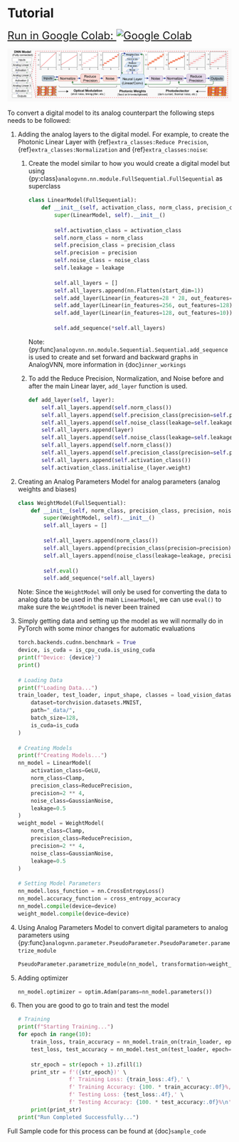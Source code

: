 # Tutorial

<a href="https://colab.research.google.com/github/Vivswan/AnalogVNN/blob/v1.0.0/docs/_static/AnalogVNN_Demo.ipynb" style="font-size:24px;">
Run in Google Colab:
<img alt="Google Colab" src="https://www.tensorflow.org/images/colab_logo_32px.png" style="vertical-align: bottom;">
</a>

![3 Layered Linear Photonic Analog Neural Network](_static/analogvnn_model.png)

To convert a digital model to its analog counterpart the following steps needs to be followed:

1. Adding the analog layers to the digital model. For example, to create the Photonic Linear Layer with
   {ref}`extra_classes:Reduce Precision`, {ref}`extra_classes:Normalization` and {ref}`extra_classes:noise`:
    1. Create the model similar to how you would create a digital model but using
       {py:class}`analogvnn.nn.module.FullSequential.FullSequential` as superclass
        ```python
        class LinearModel(FullSequential):
            def __init__(self, activation_class, norm_class, precision_class, precision, noise_class, leakage):
                super(LinearModel, self).__init__()

                self.activation_class = activation_class
                self.norm_class = norm_class
                self.precision_class = precision_class
                self.precision = precision
                self.noise_class = noise_class
                self.leakage = leakage

                self.all_layers = []
                self.all_layers.append(nn.Flatten(start_dim=1))
                self.add_layer(Linear(in_features=28 * 28, out_features=256))
                self.add_layer(Linear(in_features=256, out_features=128))
                self.add_layer(Linear(in_features=128, out_features=10))

                self.add_sequence(*self.all_layers)
        ```

       Note: {py:func}`analogvnn.nn.module.Sequential.Sequential.add_sequence` is used to create and set forward and
       backward graphs in AnalogVNN, more information in {doc}`inner_workings`

    2. To add the Reduce Precision, Normalization, and Noise before and after the main Linear layer, `add_layer`
       function is used.
        ```python
        def add_layer(self, layer):
            self.all_layers.append(self.norm_class())
            self.all_layers.append(self.precision_class(precision=self.precision))
            self.all_layers.append(self.noise_class(leakage=self.leakage, precision=self.precision))
            self.all_layers.append(layer)
            self.all_layers.append(self.noise_class(leakage=self.leakage, precision=self.precision))
            self.all_layers.append(self.norm_class())
            self.all_layers.append(self.precision_class(precision=self.precision))
            self.all_layers.append(self.activation_class())
            self.activation_class.initialise_(layer.weight)
        ```
2. Creating an Analog Parameters Model for analog parameters (analog weights and biases)
    ```python
    class WeightModel(FullSequential):
        def __init__(self, norm_class, precision_class, precision, noise_class, leakage):
            super(WeightModel, self).__init__()
            self.all_layers = []

            self.all_layers.append(norm_class())
            self.all_layers.append(precision_class(precision=precision))
            self.all_layers.append(noise_class(leakage=leakage, precision=precision))

            self.eval()
            self.add_sequence(*self.all_layers)
   ```

   Note: Since the `WeightModel` will only be used for converting the data to analog data to be used in the main
   `LinearModel`, we can use `eval()` to make sure the `WeightModel` is never been trained

3. Simply getting data and setting up the model as we will normally do in PyTorch with some minor changes for automatic
   evaluations
    ```python
    torch.backends.cudnn.benchmark = True
    device, is_cuda = is_cpu_cuda.is_using_cuda
    print(f"Device: {device}")
    print()

    # Loading Data
    print(f"Loading Data...")
    train_loader, test_loader, input_shape, classes = load_vision_dataset(
        dataset=torchvision.datasets.MNIST,
        path="_data/",
        batch_size=128,
        is_cuda=is_cuda
    )

    # Creating Models
    print(f"Creating Models...")
    nn_model = LinearModel(
        activation_class=GeLU,
        norm_class=Clamp,
        precision_class=ReducePrecision,
        precision=2 ** 4,
        noise_class=GaussianNoise,
        leakage=0.5
    )
    weight_model = WeightModel(
        norm_class=Clamp,
        precision_class=ReducePrecision,
        precision=2 ** 4,
        noise_class=GaussianNoise,
        leakage=0.5
    )

    # Setting Model Parameters
    nn_model.loss_function = nn.CrossEntropyLoss()
    nn_model.accuracy_function = cross_entropy_accuracy
    nn_model.compile(device=device)
    weight_model.compile(device=device)
    ```
4. Using Analog Parameters Model to convert digital parameters to analog parameters using
   {py:func}`analogvnn.parameter.PseudoParameter.PseudoParameter.parametrize_module`
    ```python
    PseudoParameter.parametrize_module(nn_model, transformation=weight_model)
    ```
5. Adding optimizer
    ```python
    nn_model.optimizer = optim.Adam(params=nn_model.parameters())
    ```
6. Then you are good to go to train and test the model
    ```python
    # Training
    print(f"Starting Training...")
    for epoch in range(10):
        train_loss, train_accuracy = nn_model.train_on(train_loader, epoch=epoch)
        test_loss, test_accuracy = nn_model.test_on(test_loader, epoch=epoch)

        str_epoch = str(epoch + 1).zfill(1)
        print_str = f'({str_epoch})' \
                    f' Training Loss: {train_loss:.4f},' \
                    f' Training Accuracy: {100. * train_accuracy:.0f}%,' \
                    f' Testing Loss: {test_loss:.4f},' \
                    f' Testing Accuracy: {100. * test_accuracy:.0f}%\n'
        print(print_str)
    print("Run Completed Successfully...")
    ```

Full Sample code for this process can be found at {doc}`sample_code`
